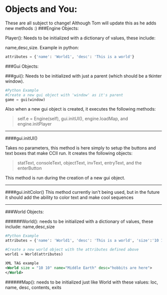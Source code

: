 # Objects and You:
These are all subject to change! Although Tom will update this as he adds new methods :)
###Engine Objects:
  
Player():
Needs to be initialized with a dictionary of values, these include:

name,desc,size.
Example in python: 
```python
attributes = {'name': 'World1', 'desc': 'This is a world'}
```

###Gui Objects:

###gui():
Needs to be initialized with just a parent (which should be a tkinter window).
      
```python
#Python Example
#Create a new gui object with 'window' as it's parent
game = gui(window)
```
Also when a new gui object is created, it executes the following methods: 

>self.e = Engine(self), gui.initUI(), engine.loadMap, and engine.initPlayer

----

####gui.initUI()

Takes no parameters, this method is here simply to setup the buttons and text boxes that make CCII run.
It creates the following objects:

>statText, consoleText, objectText, invText, entryText, and the enterButton

This method is run during the creation of a new gui object.

---

####gui.initColor()
This method currently isn't being used, but in the future it should add the ability to color text and make cool sequences

---

###World Objects:

######World():
needs to be initialized with a dictionary of values, these include:
name,desc,size
      
```python
#Python Example
attributes = {'name': 'World1', 'desc': 'This is a world', 'size':'10 10'}

#Create a new world object with the attributes defined above
world1 = World(attributes)
```
```xml
XML TAG example
<World size = "10 10" name="Middle Earth" desc="hobbits are here">
</World>
```

######Map():
needs to be initialized just like World with these values:
loc, name, desc, contents, exits
    

